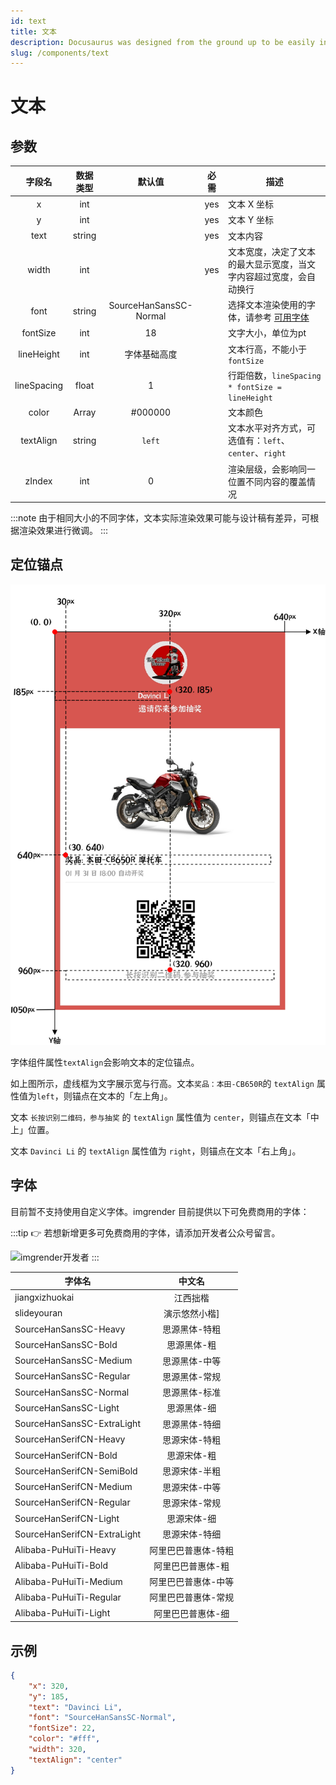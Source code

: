 ```yaml
---
id: text
title: 文本
description: Docusaurus was designed from the ground up to be easily installed and used to get your website up and running quickly.
slug: /components/text
---
```


# 文本

## 参数

| 字段名      | 数据类型 | 默认值       | 必需 | 描述                                                     |
| :-----------: | :--------: | :------------: | :----: | ------------------------------------------------------------ |
| x           | int      |              | yes  | 文本 X 坐标                                                  |
| y           | int      |              | yes  | 文本 Y 坐标                                                  |
| text        | string   |              | yes  | 文本内容                                                     |
| width       | int      |              | yes  | 文本宽度，决定了文本的最大显示宽度，当文字内容超过宽度，会自动换行 |
| font        | string   |  SourceHanSansSC-Normal   |      | 选择文本渲染使用的字体，请参考 [可用字体](#字体) |
| fontSize    | int      | 18           |      | 文字大小，单位为pt                                           |
| lineHeight  | int      | 字体基础高度 |      | 文本行高，不能小于`fontSize`                                 |
| lineSpacing | float    | 1            |      | 行距倍数，`lineSpacing * fontSize = lineHeight`              |
| color       | Array    | #000000      |      | 文本颜色                                                     |
| textAlign   | string   | `left`       |      | 文本水平对齐方式，可选值有：`left`、`center`、`right`        |
| zIndex      | int      | 0            |      | 渲染层级，会影响同一位置不同内容的覆盖情况                   |


:::note
由于相同大小的不同字体，文本实际渲染效果可能与设计稿有差异，可根据渲染效果进行微调。
:::

## 定位锚点

![Imgrender-字体组件](../assets/component_text.png)

字体组件属性`textAlign`会影响文本的定位锚点。

如上图所示，虚线框为文字展示宽与行高。文本`奖品：本田-CB650R`的 `textAlign` 属性值为`left`，则锚点在文本的「左上角」。

文本 `长按识别二维码，参与抽奖` 的 `textAlign` 属性值为 `center`，则锚点在文本「中上」位置。

文本 `Davinci Li` 的 `textAlign` 属性值为 `right`，则锚点在文本「右上角」。

## 字体
目前暂不支持使用自定义字体。imgrender 目前提供以下可免费商用的字体：

:::tip
👉 若想新增更多可免费商用的字体，请添加开发者公众号留言。

![imgrender开发者](/img/mp_qrcode.jpg)
:::

| 字体名                      | 中文名              |
| --------------------------- | :-------------------: |
| jiangxizhuokai              | 江西拙楷            |  
| slideyouran                 | 演示悠然小楷]       |
| SourceHanSansSC-Heavy       | 思源黑体-特粗       |
| SourceHanSansSC-Bold        | 思源黑体-粗         |
| SourceHanSansSC-Medium      | 思源黑体-中等       |
| SourceHanSansSC-Regular     | 思源黑体-常规       |
| SourceHanSansSC-Normal      | 思源黑体-标准       |
| SourceHanSansSC-Light       | 思源黑体-细         |
| SourceHanSansSC-ExtraLight  | 思源黑体-特细       |
| SourceHanSerifCN-Heavy      | 思源宋体-特粗       |
| SourceHanSerifCN-Bold       | 思源宋体-粗         |
| SourceHanSerifCN-SemiBold   | 思源宋体-半粗       |
| SourceHanSerifCN-Medium     | 思源宋体-中等       |
| SourceHanSerifCN-Regular    | 思源宋体-常规       |
| SourceHanSerifCN-Light      | 思源宋体-细         |
| SourceHanSerifCN-ExtraLight | 思源宋体-特细       |
| Alibaba-PuHuiTi-Heavy       | 阿里巴巴普惠体-特粗 |
| Alibaba-PuHuiTi-Bold        | 阿里巴巴普惠体-粗   |
| Alibaba-PuHuiTi-Medium      | 阿里巴巴普惠体-中等 |
| Alibaba-PuHuiTi-Regular     | 阿里巴巴普惠体-常规 |
| Alibaba-PuHuiTi-Light       | 阿里巴巴普惠体-细   |



## 示例
```json
{
    "x": 320,
    "y": 185,
    "text": "Davinci Li",
    "font": "SourceHanSansSC-Normal",
    "fontSize": 22,
    "color": "#fff",
    "width": 320,
    "textAlign": "center"
}
```